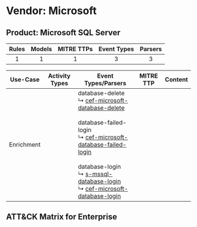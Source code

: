 Vendor: Microsoft
=================
Product: Microsoft SQL Server
-----------------------------
| Rules | Models | MITRE TTPs | Event Types | Parsers |
|:-----:|:------:|:----------:|:-----------:|:-------:|
|   1   |   1    |     1      |      3      |    3    |

|  Use-Case  | Activity Types | Event Types/Parsers                                                                                                                                                                                                                                                                                                                                                                                                                                                       | MITRE TTP | Content |
|:----------:| -------------- | ------------------------------------------------------------------------------------------------------------------------------------------------------------------------------------------------------------------------------------------------------------------------------------------------------------------------------------------------------------------------------------------------------------------------------------------------------------------------- | --------- | ------- |
| Enrichment | <ul></li></ul> |  database-delete<br> ↳ [cef-microsoft-database-delete](../Parsers/parserContent_cef-microsoft-database-delete.md)<br><br> database-failed-login<br> ↳ [cef-microsoft-database-failed-login](../Parsers/parserContent_cef-microsoft-database-failed-login.md)<br><br> database-login<br> ↳ [s-mssql-database-login](../Parsers/parserContent_s-mssql-database-login.md)<br> ↳ [cef-microsoft-database-login](../Parsers/parserContent_cef-microsoft-database-login.md)<br> |           |         |

ATT&CK Matrix for Enterprise
----------------------------

